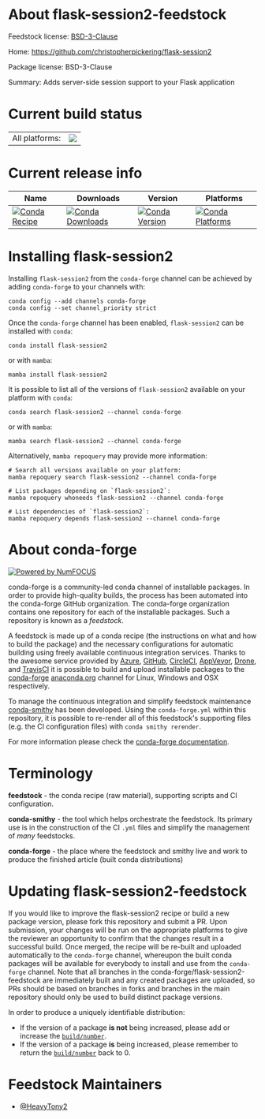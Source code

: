 About flask-session2-feedstock
==============================

Feedstock license: [BSD-3-Clause](https://github.com/conda-forge/flask-session2-feedstock/blob/main/LICENSE.txt)

Home: https://github.com/christopherpickering/flask-session2

Package license: BSD-3-Clause

Summary: Adds server-side session support to your Flask application

Current build status
====================


<table><tr><td>All platforms:</td>
    <td>
      <a href="https://dev.azure.com/conda-forge/feedstock-builds/_build/latest?definitionId=19333&branchName=main">
        <img src="https://dev.azure.com/conda-forge/feedstock-builds/_apis/build/status/flask-session2-feedstock?branchName=main">
      </a>
    </td>
  </tr>
</table>

Current release info
====================

| Name | Downloads | Version | Platforms |
| --- | --- | --- | --- |
| [![Conda Recipe](https://img.shields.io/badge/recipe-flask--session2-green.svg)](https://anaconda.org/conda-forge/flask-session2) | [![Conda Downloads](https://img.shields.io/conda/dn/conda-forge/flask-session2.svg)](https://anaconda.org/conda-forge/flask-session2) | [![Conda Version](https://img.shields.io/conda/vn/conda-forge/flask-session2.svg)](https://anaconda.org/conda-forge/flask-session2) | [![Conda Platforms](https://img.shields.io/conda/pn/conda-forge/flask-session2.svg)](https://anaconda.org/conda-forge/flask-session2) |

Installing flask-session2
=========================

Installing `flask-session2` from the `conda-forge` channel can be achieved by adding `conda-forge` to your channels with:

```
conda config --add channels conda-forge
conda config --set channel_priority strict
```

Once the `conda-forge` channel has been enabled, `flask-session2` can be installed with `conda`:

```
conda install flask-session2
```

or with `mamba`:

```
mamba install flask-session2
```

It is possible to list all of the versions of `flask-session2` available on your platform with `conda`:

```
conda search flask-session2 --channel conda-forge
```

or with `mamba`:

```
mamba search flask-session2 --channel conda-forge
```

Alternatively, `mamba repoquery` may provide more information:

```
# Search all versions available on your platform:
mamba repoquery search flask-session2 --channel conda-forge

# List packages depending on `flask-session2`:
mamba repoquery whoneeds flask-session2 --channel conda-forge

# List dependencies of `flask-session2`:
mamba repoquery depends flask-session2 --channel conda-forge
```


About conda-forge
=================

[![Powered by
NumFOCUS](https://img.shields.io/badge/powered%20by-NumFOCUS-orange.svg?style=flat&colorA=E1523D&colorB=007D8A)](https://numfocus.org)

conda-forge is a community-led conda channel of installable packages.
In order to provide high-quality builds, the process has been automated into the
conda-forge GitHub organization. The conda-forge organization contains one repository
for each of the installable packages. Such a repository is known as a *feedstock*.

A feedstock is made up of a conda recipe (the instructions on what and how to build
the package) and the necessary configurations for automatic building using freely
available continuous integration services. Thanks to the awesome service provided by
[Azure](https://azure.microsoft.com/en-us/services/devops/), [GitHub](https://github.com/),
[CircleCI](https://circleci.com/), [AppVeyor](https://www.appveyor.com/),
[Drone](https://cloud.drone.io/welcome), and [TravisCI](https://travis-ci.com/)
it is possible to build and upload installable packages to the
[conda-forge](https://anaconda.org/conda-forge) [anaconda.org](https://anaconda.org/)
channel for Linux, Windows and OSX respectively.

To manage the continuous integration and simplify feedstock maintenance
[conda-smithy](https://github.com/conda-forge/conda-smithy) has been developed.
Using the ``conda-forge.yml`` within this repository, it is possible to re-render all of
this feedstock's supporting files (e.g. the CI configuration files) with ``conda smithy rerender``.

For more information please check the [conda-forge documentation](https://conda-forge.org/docs/).

Terminology
===========

**feedstock** - the conda recipe (raw material), supporting scripts and CI configuration.

**conda-smithy** - the tool which helps orchestrate the feedstock.
                   Its primary use is in the construction of the CI ``.yml`` files
                   and simplify the management of *many* feedstocks.

**conda-forge** - the place where the feedstock and smithy live and work to
                  produce the finished article (built conda distributions)


Updating flask-session2-feedstock
=================================

If you would like to improve the flask-session2 recipe or build a new
package version, please fork this repository and submit a PR. Upon submission,
your changes will be run on the appropriate platforms to give the reviewer an
opportunity to confirm that the changes result in a successful build. Once
merged, the recipe will be re-built and uploaded automatically to the
`conda-forge` channel, whereupon the built conda packages will be available for
everybody to install and use from the `conda-forge` channel.
Note that all branches in the conda-forge/flask-session2-feedstock are
immediately built and any created packages are uploaded, so PRs should be based
on branches in forks and branches in the main repository should only be used to
build distinct package versions.

In order to produce a uniquely identifiable distribution:
 * If the version of a package **is not** being increased, please add or increase
   the [``build/number``](https://docs.conda.io/projects/conda-build/en/latest/resources/define-metadata.html#build-number-and-string).
 * If the version of a package **is** being increased, please remember to return
   the [``build/number``](https://docs.conda.io/projects/conda-build/en/latest/resources/define-metadata.html#build-number-and-string)
   back to 0.

Feedstock Maintainers
=====================

* [@HeavyTony2](https://github.com/HeavyTony2/)

